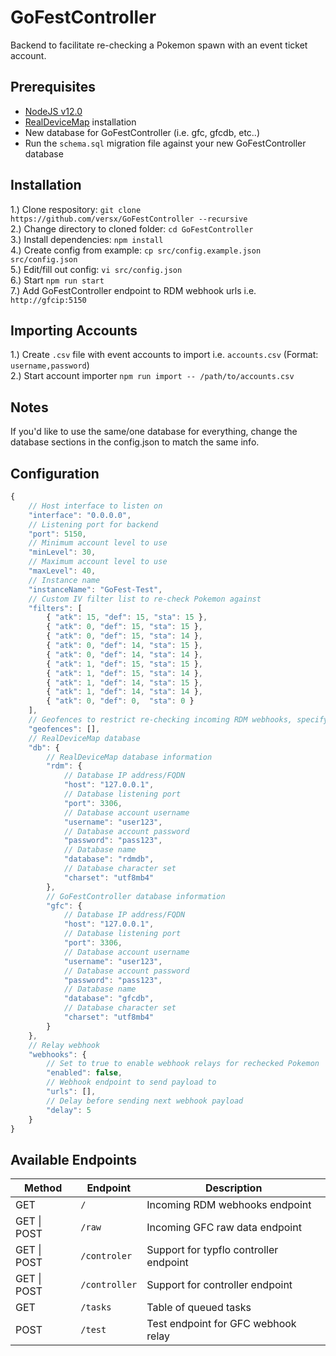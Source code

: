 # GoFestController  

Backend to facilitate re-checking a Pokemon spawn with an event ticket account.  


## Prerequisites  
- [NodeJS v12.0](https://nodejs.org/en/download/)  
- [RealDeviceMap](https://github.com/realdevicemap/realdevicemap) installation  
- New database for GoFestController (i.e. gfc, gfcdb, etc..)  
- Run the `schema.sql` migration file against your new GoFestController database  


## Installation  
1.) Clone respository: `git clone https://github.com/versx/GoFestController --recursive`  
2.) Change directory to cloned folder: `cd GoFestController`  
3.) Install dependencies: `npm install`  
4.) Create config from example: `cp src/config.example.json src/config.json`  
5.) Edit/fill out config: `vi src/config.json`  
6.) Start `npm run start`  
7.) Add GoFestController endpoint to RDM webhook urls i.e. `http://gfcip:5150`  


## Importing Accounts  
1.) Create `.csv` file with event accounts to import i.e. `accounts.csv` (Format: `username,password`)  
2.) Start account importer `npm run import -- /path/to/accounts.csv`  


## Notes  
If you'd like to use the same/one database for everything, change the database sections in the config.json to match the same info.  


## Configuration  
```js
{
    // Host interface to listen on
    "interface": "0.0.0.0",
    // Listening port for backend
    "port": 5150,
    // Minimum account level to use
    "minLevel": 30,
    // Maximum account level to use
    "maxLevel": 40,
    // Instance name
    "instanceName": "GoFest-Test",
    // Custom IV filter list to re-check Pokemon against
    "filters": [
        { "atk": 15, "def": 15, "sta": 15 },
        { "atk": 0, "def": 15, "sta": 15 },
        { "atk": 0, "def": 15, "sta": 14 },
        { "atk": 0, "def": 14, "sta": 15 },
        { "atk": 0, "def": 14, "sta": 14 },
        { "atk": 1, "def": 15, "sta": 15 },
        { "atk": 1, "def": 15, "sta": 14 },
        { "atk": 1, "def": 14, "sta": 15 },
        { "atk": 1, "def": 14, "sta": 14 },
        { "atk": 0, "def": 0,  "sta": 0 }
    ],
    // Geofences to restrict re-checking incoming RDM webhooks, specify Geofence names to only check data for that area or leave empty i.e `[]` for no area restriction
    "geofences": [],
    // RealDeviceMap database
    "db": {
        // RealDeviceMap database information
        "rdm": {
            // Database IP address/FQDN
            "host": "127.0.0.1",
            // Database listening port
            "port": 3306,
            // Database account username
            "username": "user123",
            // Database account password
            "password": "pass123",
            // Database name
            "database": "rdmdb",
            // Database character set
            "charset": "utf8mb4"
        },
        // GoFestController database information
        "gfc": {
            // Database IP address/FQDN
            "host": "127.0.0.1",
            // Database listening port
            "port": 3306,
            // Database account username
            "username": "user123",
            // Database account password
            "password": "pass123",
            // Database name
            "database": "gfcdb",
            // Database character set
            "charset": "utf8mb4"
        }
    },
    // Relay webhook
    "webhooks": {
        // Set to true to enable webhook relays for rechecked Pokemon
        "enabled": false,
        // Webhook endpoint to send payload to
        "urls": [],
        // Delay before sending next webhook payload
        "delay": 5
    }
}
```


## Available Endpoints  
| Method | Endpoint | Description |
|---|---|---|
| GET | `/` | Incoming RDM webhooks endpoint |
| GET \| POST | `/raw` | Incoming GFC raw data endpoint |
| GET \| POST | `/controler` | Support for typflo controller endpoint |
| GET \| POST | `/controller` | Support for controller endpoint |
| GET | `/tasks` | Table of queued tasks |
| POST | `/test` | Test endpoint for GFC webhook relay |
